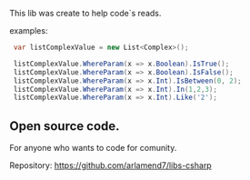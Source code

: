 This lib was create to help code`s reads.

examples:

```csharp 
 var listComplexValue = new List<Complex>();

 listComplexValue.WhereParam(x => x.Boolean).IsTrue();
 listComplexValue.WhereParam(x => x.Boolean).IsFalse();
 listComplexValue.WhereParam(x => x.Int).IsBetween(0, 2);
 listComplexValue.WhereParam(x => x.Int).In(1,2,3);
 listComplexValue.WhereParam(x => x.Int).Like('2');

```

## Open source code.
For anyone who wants to code for comunity.

Repository: https://github.com/arlamend7/libs-csharp
